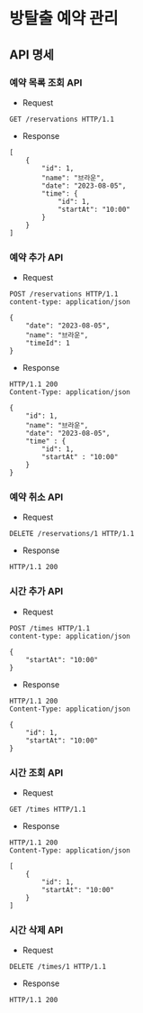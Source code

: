 # 방탈출 예약 관리

## API 명세

### 예약 목록 조회 API

- Request

```
GET /reservations HTTP/1.1

```

- Response

```
[
    {
        "id": 1,
        "name": "브라운",
        "date": "2023-08-05",
        "time": {
            "id": 1,
            "startAt": "10:00"
        }
    }
]

```

### 예약 추가 API

- Request

```
POST /reservations HTTP/1.1
content-type: application/json

{
    "date": "2023-08-05",
    "name": "브라운",
    "timeId": 1
}
```

- Response

```
HTTP/1.1 200
Content-Type: application/json

{
    "id": 1,
    "name": "브라운",
    "date": "2023-08-05",
    "time" : {
        "id": 1,
        "startAt" : "10:00"
    }
}

```

### 예약 취소 API

- Request

```
DELETE /reservations/1 HTTP/1.1
```

- Response

```
HTTP/1.1 200
```


### 시간 추가 API

- Request

```
POST /times HTTP/1.1
content-type: application/json

{
    "startAt": "10:00"
}
```

- Response

```
HTTP/1.1 200
Content-Type: application/json

{
    "id": 1,
    "startAt": "10:00"
}
```

### 시간 조회 API
- Request

```
GET /times HTTP/1.1
```

- Response

```
HTTP/1.1 200
Content-Type: application/json

[
    {
        "id": 1,
        "startAt": "10:00"
    }
]
```


### 시간 삭제 API
- Request

```
DELETE /times/1 HTTP/1.1
```

- Response
```
HTTP/1.1 200
```

